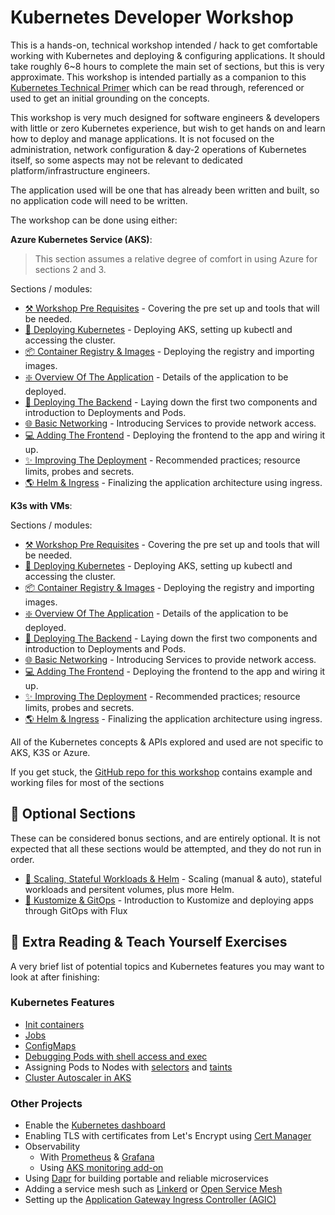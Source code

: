 # Kubernetes Developer Workshop

This is a hands-on, technical workshop intended / hack to get comfortable working with Kubernetes and deploying & configuring applications. It should take roughly 6~8 hours to complete the main set of sections, but this is very approximate. This workshop is intended partially as a companion to this [Kubernetes Technical Primer](https://github.com/benc-uk/kube-primer) which can be read through, referenced or used to get an initial grounding on the concepts.

This workshop is very much designed for software engineers & developers with little or zero Kubernetes experience, but wish to get hands on and learn how to deploy and manage applications. It is not focused on the administration, network configuration & day-2 operations of Kubernetes itself, so some aspects may not be relevant to dedicated platform/infrastructure engineers.

The application used will be one that has already been written and built, so no application code will need to be written.

The workshop can be done using either:

**Azure Kubernetes Service (AKS)**:

> This section assumes a relative degree of comfort in using Azure for sections 2 and 3.

Sections / modules:

- [⚒️ Workshop Pre Requisites](00-pre-reqs/readme.md) - Covering the pre set up and tools that will be needed.
- [🚦 Deploying Kubernetes](01-cluster/readme.md) - Deploying AKS, setting up kubectl and accessing the cluster.
- [📦 Container Registry & Images](02-container-registry/readme.md) - Deploying the registry and importing images.
- [❇️ Overview Of The Application](03-the-application/readme.md) - Details of the application to be deployed.
- [🚀 Deploying The Backend](04-deployment/readme.md) - Laying down the first two components and introduction to Deployments and Pods.
- [🌐 Basic Networking](05-network-basics/readme.md) - Introducing Services to provide network access.
- [💻 Adding The Frontend](06-frontend/readme.md) - Deploying the frontend to the app and wiring it up.
- [✨ Improving The Deployment](07-improvements/readme.md) - Recommended practices; resource limits, probes and secrets.
- [🌎 Helm & Ingress](08-helm-ingress/readme.md) - Finalizing the application architecture using ingress.

**K3s with VMs**:

Sections / modules:

- [⚒️ Workshop Pre Requisites](k3s/00-pre-reqs/readme.md) - Covering the pre set up and tools that will be needed.
- [🚦 Deploying Kubernetes](k3s/01-cluster/readme.md) - Deploying AKS, setting up kubectl and accessing the cluster.
- [📦 Container Registry & Images](k3s/02-container-registry/readme.md) - Deploying the registry and importing images.
- [❇️ Overview Of The Application](k3s/03-the-application/readme.md) - Details of the application to be deployed.
- [🚀 Deploying The Backend](k3s/04-deployment/readme.md) - Laying down the first two components and introduction to Deployments and Pods.
- [🌐 Basic Networking](k3s/05-network-basics/readme.md) - Introducing Services to provide network access.
- [💻 Adding The Frontend](k3s/06-frontend/readme.md) - Deploying the frontend to the app and wiring it up.
- [✨ Improving The Deployment](k3s/07-improvements/readme.md) - Recommended practices; resource limits, probes and secrets.
- [🌎 Helm & Ingress](k3s/08-helm-ingress/readme.md) - Finalizing the application architecture using ingress.

All of the Kubernetes concepts & APIs explored and used are not specific to AKS, K3S or Azure.

If you get stuck, the [GitHub repo for this workshop](https://github.com/benc-uk/kube-workshop) contains example and working files for most of the sections

## 🍵 Optional Sections

These can be considered bonus sections, and are entirely optional. It is not expected that all these sections would be attempted, and they do not run in order.

- [🤯 Scaling, Stateful Workloads & Helm](09-extra-advanced/readme.md) - Scaling (manual & auto), stateful workloads and persitent volumes, plus more Helm.
- [🧩 Kustomize & GitOps](10-gitops-flux/readme.md) - Introduction to Kustomize and deploying apps through GitOps with Flux

## 📖 Extra Reading & Teach Yourself Exercises

A very brief list of potential topics and Kubernetes features you may want to look at after finishing:

### Kubernetes Features

- [Init containers](https://kubernetes.io/docs/concepts/workloads/pods/init-containers/)
- [Jobs](https://kubernetes.io/docs/concepts/workloads/controllers/job/)
- [ConfigMaps](https://kubernetes.io/docs/concepts/configuration/configmap/)
- [Debugging Pods with shell access and exec](https://kubernetes.io/docs/tasks/debug-application-cluster/get-shell-running-container/)
- Assigning Pods to Nodes with [selectors](https://kubernetes.io/docs/concepts/scheduling-eviction/assign-pod-node/) and [taints](https://kubernetes.io/docs/concepts/scheduling-eviction/taint-and-toleration/)
- [Cluster Autoscaler in AKS](https://docs.microsoft.com/azure/aks/cluster-autoscaler)

### Other Projects

- Enable the [Kubernetes dashboard](https://github.com/kubernetes/dashboard)
- Enabling TLS with certificates from Let's Encrypt using [Cert Manager](https://cert-manager.io/docs/)
- Observability
  - With [Prometheus](https://artifacthub.io/packages/helm/prometheus-community/prometheus) & [Grafana](https://artifacthub.io/packages/helm/grafana/grafana)
  - Using [AKS monitoring add-on](https://docs.microsoft.com/azure/azure-monitor/containers/container-insights-overview)
- Using [Dapr](https://dapr.io/) for building portable and reliable microservices
- Adding a service mesh such as [Linkerd](https://linkerd.io/) or [Open Service Mesh](https://docs.microsoft.com/azure/aks/open-service-mesh-about)
- Setting up the [Application Gateway Ingress Controller (AGIC)](https://docs.microsoft.com/azure/application-gateway/ingress-controller-overview)
